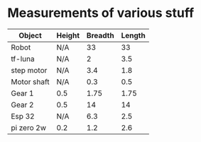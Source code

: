 # Measurements of various stuff

| Object | Height | Breadth | Length |
| ------ | ------ | ------- | ------ |
| Robot  |  N/A   |  33     | 33     |
|tf-luna |  N/A   |   2     | 3.5    |
|step motor | N/A | 3.4 | 1.8 |
| Motor shaft | N/A | 0.3 | 0.5 |
| Gear 1 | 0.5 | 1.75 | 1.75 |
| Gear  2 | 0.5 | 14 | 14 |
| Esp 32 | N/A | 6.3 | 2.5 |
| pi zero 2w | 0.2 | 1.2 | 2.6 |
